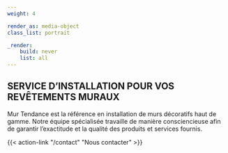 ```yaml
---
weight: 4

render_as: media-object
class_list: portrait

_render:
    build: never
    list: all
---
```


## SERVICE D’INSTALLATION POUR VOS REVÊTEMENTS MURAUX

Mur Tendance est la référence en installation de murs décoratifs haut de gamme. Notre équipe spécialisée travaille de manière consciencieuse afin de garantir l’exactitude et la qualité des produits et services fournis.

{{< action-link "/contact" "Nous contacter" >}}
